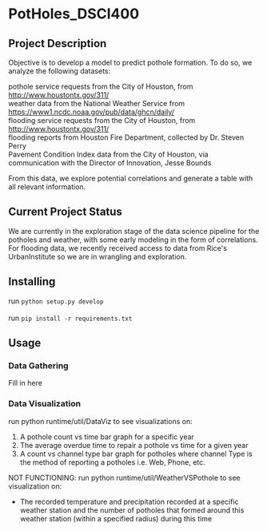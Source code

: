 # PotHoles_DSCI400

## Project Description
Objective is to develop a model to predict pothole formation.
To do so, we analyze the following datasets:

pothole service requests from the City of Houston, from http://www.houstontx.gov/311/  <br />
weather data from the National Weather Service from https://www1.ncdc.noaa.gov/pub/data/ghcn/daily/ <br />
flooding service requests from the City of Houston, from http://www.houstontx.gov/311/<br />
flooding reports from Houston Fire Department, collected by Dr. Steven Perry <br />
Pavement Condition Index data from the City of Houston, via communication with the Director of Innovation, Jesse Bounds <br />


From this data, we explore potential correlations and generate a table with all relevant information.

## Current Project Status

We are currently in the exploration stage of the data science pipeline for the potholes and weather, with some early modeling in the form of correlations.
For flooding data, we recently received access to data from Rice's UrbanInstitute so we are in wrangling and exploration.

## Installing
run `python setup.py develop` <br><br>
run `pip install -r requirements.txt`

## Usage
### Data Gathering

Fill in here

### Data Visualization

run python runtime/util/DataViz to see visualizations on:

1. A pothole count vs time bar graph for a specific year
2. The average overdue time to repair a pothole vs time for a given year
3. A count vs channel type bar graph for potholes where channel Type is the method of
 reporting a potholes i.e. Web, Phone, etc.

NOT FUNCTIONING: run python runtime/util/WeatherVSPothole to see visualization on:

- The recorded temperature and precipitation recorded at a specific weather station and the
number of potholes that formed around this weather station (within a specified radius) during 
this time
